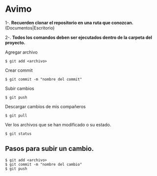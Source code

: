 # Avimo


1-. **Recuerden clonar el repositorio en una ruta que conozcan.** (Documentos|Escritorio)

2-. **Todos los comandos deben ser ejecutados dentro de la carpeta del proyecto.**


Agregar archivo

```console
$ git add <archivo>
```

Crear commit

```console
$ git commit -m "nombre del commit"
```


Subir cambios
```console
$ git push
```


Descargar cambios de mis compañeros
```console
$ git pull
```

Ver los archivos que se han modificado o su estado.
```console
$ git status
```

## Pasos para subir un cambio.

```console
$ git add <archivo>
$ git commit -m "nombre del cambio"
$ git push
```
